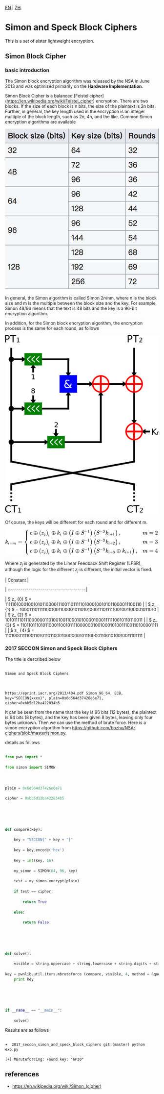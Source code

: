 [EN](./simon-speck.md) | [ZH](./simon-speck-zh.md)
# Simon and Speck Block Ciphers



This is a set of sister lightweight encryption.


## Simon Block Cipher



### basic introduction


The Simon block encryption algorithm was released by the NSA in June 2013 and was optimized primarily on the **Hardware Implementation**.


Simon Block Cipher is a balanced [Feistel cipher] (https://en.wikipedia.org/wiki/Feistel_cipher) encryption. There are two blocks. If the size of each block is n bits, the size of the plaintext is 2n bits. Further, in general, the key length used in the encryption is an integer multiple of the block length, such as 2n, 4n, and the like. Common Simon encryption algorithms are available


![](./figure/simon_cipher_mode.png)



In general, the Simon algorithm is called Simon 2*n*/nm, where n is the block size and m is the multiple between the block size and the key. For example, Simon 48/96 means that the text is 48 bits and the key is a 96-bit encryption algorithm.


In addition, for the Simon block encryption algorithm, the encryption process is the same for each round, as follows


![](./figure/Simon_block_cipher.png)



Of course, the keys will be different for each round and for different m.


![](./figure/simon_key_schedule.svg)



Where $z_j$ is generated by the Linear Feedback Shift Register (LFSR), although the logic for the different $z_j$ is different, the initial vector is fixed.


|                 Constant                 |

| :--------------------------------------: |

| $ z_ {0} $ = 11111010001001010110000111001101111101000100101011000011100110 |
| $ z_ {1} $ = 10001110111110010011000010110101000111011111001001100001011010 |
| $ z_ {2} $ = 10101111011100000011010010011000101000010001111110010110110011 |
| $ z_ {3} $ = 11011011101011000110010111100000010010001010011100110100001111 |
| $ z_ {4} $ = 11010001111001101011011000100000010111000011001010010011101111 |


### 2017 SECCON Simon and Speck Block Ciphers



The title is described below


```

Simon and Speck Block Ciphers



https://eprint.iacr.org/2013/404.pdf Simon_96_64, ECB, key="SECCON{xxxx}", plain=0x6d564d37426e6e71, cipher=0xbb5d12ba422834b5

```



It can be seen from the name that the key is 96 bits (12 bytes), the plaintext is 64 bits (8 bytes), and the key has been given 8 bytes, leaving only four bytes unknown. Then we can use the method of brute force. Here is a simon encryption algorithm from https://github.com/bozhu/NSA-ciphers/blob/master/simon.py.


details as follows


```python

from pwn import *

from simon import SIMON



plain = 0x6d564d37426e6e71

cipher = 0xbb5d12ba422834b5





def compare(key):

    key = "SECCON{" + key + "}"

    key = key.encode('hex')

    key = int(key, 16)

    my_simon = SIMON(64, 96, key)

    test = my_simon.encrypt(plain)

    if test == cipher:

        return True

    else:

        return False





def solve():

    visible = string.uppercase + string.lowercase + string.digits + string.punctuation + " "

key = pwnlib.util.iters.mbruteforce (compare, visible, 4, method = &quot;fixed&quot;)
    print key





if __name__ == "__main__":

    solve()

```



Results are as follows


```shell

➜  2017_seccon_simon_and_speck_block_ciphers git:(master) python exp.py

[+] MBruteforcing: Found key: "6Pz0"

```







## references


- https://en.wikipedia.org/wiki/Simon_(cipher)

